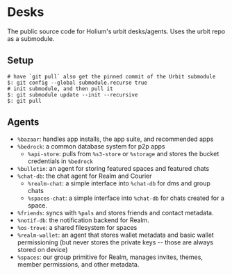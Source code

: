 # Desks

The public source code for Holium's urbit desks/agents. Uses the urbit repo as a submodule.

## Setup

```
# have `git pull` also get the pinned commit of the Urbit submodule
$: git config --global submodule.recurse true
# init submodule, and then pull it
$: git submodule update --init --recursive
$: git pull
```

## Agents

- `%bazaar`: handles app installs, the app suite, and recommended apps
- `%bedrock`: a common database system for p2p apps
  - `%api-store`: pulls from `%s3-store` or `%storage` and stores the bucket credentials in `%bedrock` 
- `%bulletin`: an agent for storing featured spaces and featured chats
- `%chat-db`: the chat agent for Realm and Courier
  - `%realm-chat`: a simple interface into `%chat-db` for dms and group chats
  - `%spaces-chat`: a simple interface into `%chat-db` for chats created for a space.
- `%friends`: syncs with `%pals` and stores friends and contact metadata.
- `%notif-db`: the notification backend for Realm.
- `%os-trove`: a shared filesystem for spaces
- `%realm-wallet`: an agent that stores wallet metadata and basic wallet permissioning (but never stores the private keys -- those are always stored on device)
- `%spaces`: our group primitive for Realm, manages invites, themes, member permissions, and other metadata.

